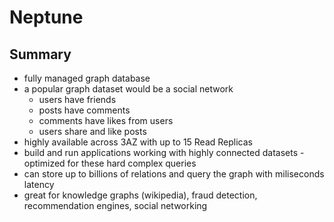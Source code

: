 # Neptune

## Summary

* fully managed graph database
* a popular graph dataset would be a social network
  * users have friends
  * posts have comments
  * comments have likes from users
  * users share and like posts
* highly available across 3AZ with up to 15 Read Replicas
* build and run applications working with highly connected datasets - optimized for these hard complex queries
* can store up to billions of relations and query the graph with miliseconds latency
* great for knowledge graphs (wikipedia), fraud detection, recommendation engines, social networking
